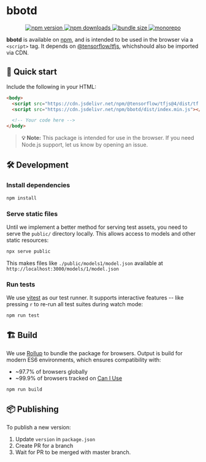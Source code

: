 # bbotd

<p align="center"> <a href="https://www.npmjs.com/package/bbotd"> <img alt="npm version" src="https://img.shields.io/npm/v/bbotd?color=blue"> </a> <a href="https://www.npmjs.com/package/bbotd"> <img alt="npm downloads" src="https://img.shields.io/npm/dm/bbotd.svg"> </a> <a href="https://bundlephobia.com/result?p=bbotd"> <img alt="bundle size" src="https://badgen.net/bundlephobia/minzip/bbotd"> </a> <a href="https://github.com/Pawel-Jurek/bezpieczenstwoPwr"> <img alt="monorepo" src="https://img.shields.io/badge/monorepo-bezpieczenstwoPwr-blueviolet"> </a> </p>

**bbotd** is available on [npm](https://www.npmjs.com/package/bbotd), and is intended to be used in the browser via a `<script>` tag. It depends on [@tensorflow/tfjs](www.npmjs.com/package/@tensorflow/tfjs), whichshould also be imported via CDN.

## 🚀 Quick start

Include the following in your HTML:

```html
<body>
  <script src="https://cdn.jsdelivr.net/npm/@tensorflow/tfjs@4/dist/tf.min.js"></script>
  <script src="https://cdn.jsdelivr.net/npm/bbotd/dist/index.min.js"></script>

  <!-- Your code here -->
</body>
```

> **💡 Note:** This package is intended for use in the browser. If you need Node.js support, let us know by opening an issue.

## 🛠 Development

### Install dependencies

```bash
npm install
```

### Serve static files

Until we implement a better method for serving test assets, you need to serve the `public/` directory locally. This allows access to models and other static resources:

```bash
npx serve public
```

This makes files like `./public/models1/model.json` available at `http://localhost:3000/models/1/model.json`
### Run tests

We use [vitest](https://vitest.dev/) as our test runner. It supports interactive features -- like pressing `r` to re-run all test suites during watch mode:

```bash
npm run test
```

## 🏗 Build

We use [Rollup](https://rollupjs.org/) to bundle the package for browsers. Output is build for modern ES6 environments, which ensures compatibility with:

- ~97.7% of browsers globally
- ~99.9% of browsers tracked on [Can I Use](https://caniuse.com/?search=es6)

```bash
npm run build
```

## 📦 Publishing

To publish a new version:

1. Update `version` in `package.json`
2. Create PR for a branch
3. Wait for PR to be merged with master branch.
